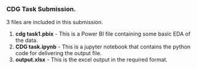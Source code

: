 ### CDG Task Submission.
3 files are included in this submission.

1. **cdg task1.pbix** - This is a Power BI file containing some basic EDA of the data.
2. **CDG task.ipynb** - This is a jupyter notebook that contains the python code for delivering the output file.
3. **output.xlsx** - This is the excel output in the required format.
